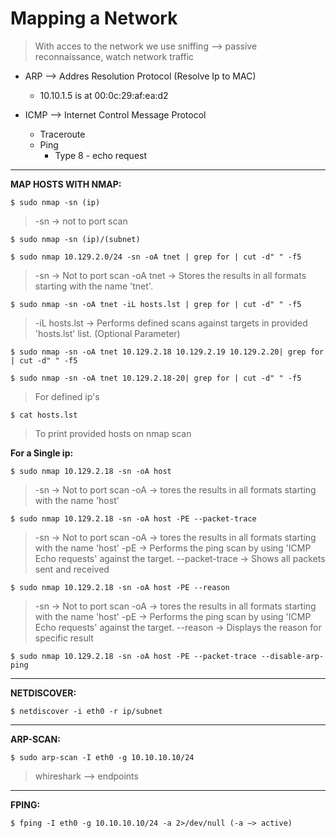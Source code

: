 # Mapping a Network

> With acces to the network we use sniffing —> passive reconnaissance, watch network traffic

- ARP —> Addres Resolution Protocol (Resolve Ip to MAC)
    - 10.10.1.5 is at 00:0c:29:af:ea:d2

- ICMP —> Internet Control Message Protocol
    - Traceroute
    - Ping
        - Type 8 - echo request

--------------------------------------------------------------------

**MAP HOSTS WITH NMAP:**
```shell-session
$ sudo nmap -sn (ip)
```
> -sn -> not to port scan

```shell-session
$ sudo nmap -sn (ip)/(subnet)
```

```shell-session
$ sudo nmap 10.129.2.0/24 -sn -oA tnet | grep for | cut -d" " -f5
```
> -sn -> Not to port scan
>-oA tnet -> Stores the results in all formats starting with the name 'tnet'.

```shell-session
$ sudo nmap -sn -oA tnet -iL hosts.lst | grep for | cut -d" " -f5
```
>-iL hosts.lst -> Performs defined scans against targets in provided 'hosts.lst' list. (Optional Parameter)

```shell-session
$ sudo nmap -sn -oA tnet 10.129.2.18 10.129.2.19 10.129.2.20| grep for | cut -d" " -f5

$ sudo nmap -sn -oA tnet 10.129.2.18-20| grep for | cut -d" " -f5
```
> For defined ip's
 
```shell-session
$ cat hosts.lst
```
> To print provided hosts on nmap scan



**For a Single ip:**

```shell-session
$ sudo nmap 10.129.2.18 -sn -oA host 
```
> -sn -> Not to port scan
> -oA -> tores the results in all formats starting with the name 'host'

```shell-session
$ sudo nmap 10.129.2.18 -sn -oA host -PE --packet-trace 
```
> -sn -> Not to port scan
> -oA -> tores the results in all formats starting with the name 'host'
> -pE  -> Performs the ping scan by using 'ICMP Echo requests' against the target.
> --packet-trace -> Shows all packets sent and received

```shell-session
$ sudo nmap 10.129.2.18 -sn -oA host -PE --reason 
```
> -sn -> Not to port scan
> -oA -> tores the results in all formats starting with the name 'host'
> -pE  -> Performs the ping scan by using 'ICMP Echo requests' against the target.
> --reason -> Displays the reason for specific result

```shell-session
$ sudo nmap 10.129.2.18 -sn -oA host -PE --packet-trace --disable-arp-ping 
```


--------------------------------------------------------------------


**NETDISCOVER:**
```shell-session
$ netdiscover -i eth0 -r ip/subnet
```


--------------------------------------------------------------------


**ARP-SCAN:**
```shell-session
$ sudo arp-scan -I eth0 -g 10.10.10.10/24
```
> whireshark —> endpoints


--------------------------------------------------------------------


**FPING:**
```shell-session
$ fping -I eth0 -g 10.10.10.10/24 -a 2>/dev/null (-a —> active)
```